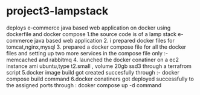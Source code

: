 # project3-lampstack
deploys e-commerce java based web application on docker using dockerfile and docker compose 
1.the source code is of a lamp stack e-commerce java based web application
2. i prepared docker files for tomcat,nginx,mysql
3. prepared a docker compose file for all the docker files and setting up two more services in the compose file only :- memcached and rabbitmq
4. launched the docker conatiner on a ec2 instance ami ubuntu,type t2.small , volume 20gb ssd3 through a terrafrom script
5.docker image build got created succesfully through :- docker compose build command
6.docker conatiners got deployed successfully to the assigned ports through : dcoker compose up -d command 
